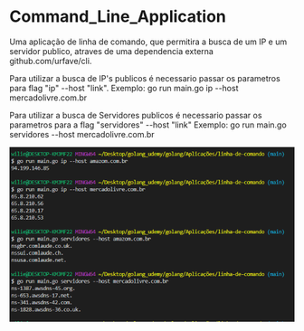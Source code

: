 # Command_Line_Application
Uma aplicação de linha de comando, que permitira a busca de um IP e um servidor publico, atraves de uma dependencia externa github.com/urfave/cli.

Para utilizar a busca de IP's publicos é necessario passar os parametros para flag "ip" --host "link".
Exemplo: go run main.go ip --host mercadolivre.com.br

Para utilizar a busca de Servidores publicos é necessario passar os parametros para a flag "servidores" --host "link"
Exemplo: go run main.go servidores --host mercadolivre.com.br

 <img id="exemplos-dos-comandos" src="exemplos.PNG" alt="">
